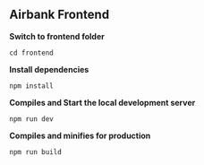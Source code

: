 ## Airbank Frontend

**Switch to frontend folder**

```
cd frontend
```

**Install dependencies**

```
npm install
```

**Compiles and Start the local development server**

```
npm run dev
```

**Compiles and minifies for production**

```
npm run build
```
